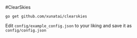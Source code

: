 #ClearSkies

`go get github.com/xunatai/clearskies`

Edit `config/example_config.json` to your liking and save it as `config/config.json`
